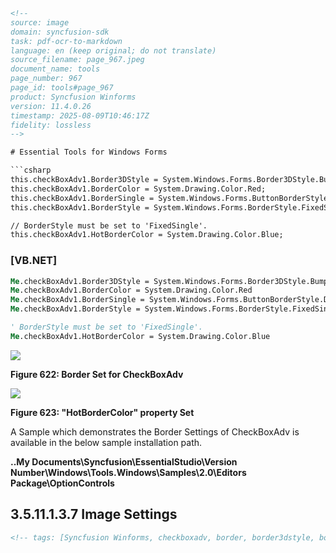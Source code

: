 ```html
<!-- 
source: image
domain: syncfusion-sdk
task: pdf-ocr-to-markdown
language: en (keep original; do not translate)
source_filename: page_967.jpeg
document_name: tools
page_number: 967
page_id: tools#page_967
product: Syncfusion Winforms
version: 11.4.0.26
timestamp: 2025-08-09T10:46:17Z
fidelity: lossless
-->

# Essential Tools for Windows Forms

```csharp
this.checkBoxAdv1.Border3DStyle = System.Windows.Forms.Border3DStyle.Bump;
this.checkBoxAdv1.BorderColor = System.Drawing.Color.Red;
this.checkBoxAdv1.BorderSingle = System.Windows.Forms.ButtonBorderStyle.Dotted;
this.checkBoxAdv1.BorderStyle = System.Windows.Forms.BorderStyle.FixedSingle;

// BorderStyle must be set to 'FixedSingle'.
this.checkBoxAdv1.HotBorderColor = System.Drawing.Color.Blue;
```

### [VB.NET]

```vb
Me.checkBoxAdv1.Border3DStyle = System.Windows.Forms.Border3DStyle.Bump
Me.checkBoxAdv1.BorderColor = System.Drawing.Color.Red
Me.checkBoxAdv1.BorderSingle = System.Windows.Forms.ButtonBorderStyle.Dotted
Me.checkBoxAdv1.BorderStyle = System.Windows.Forms.BorderStyle.FixedSingle

' BorderStyle must be set to 'FixedSingle'.
Me.checkBoxAdv1.HotBorderColor = System.Drawing.Color.Blue
```

![](image.png)

**Figure 622: Border Set for CheckBoxAdv**

![](image-2.png)

**Figure 623: "HotBorderColor" property Set**

A Sample which demonstrates the Border Settings of CheckBoxAdv is available in the below sample installation path.

**..My Documents\Syncfusion\EssentialStudio\Version Number\Windows\Tools.Windows\Samples\2.0\Editors Package\OptionControls**

## 3.5.11.1.3.7 Image Settings
```html
<!-- tags: [Syncfusion Winforms, checkboxadv, border, border3dstyle, bordertool, hotbordercolor, visual basic, C#] keywords: [checkboxadv, border settings, border styling, hotbordercolor, user guide, WinForms, documentation] -->
``` 
``` 
